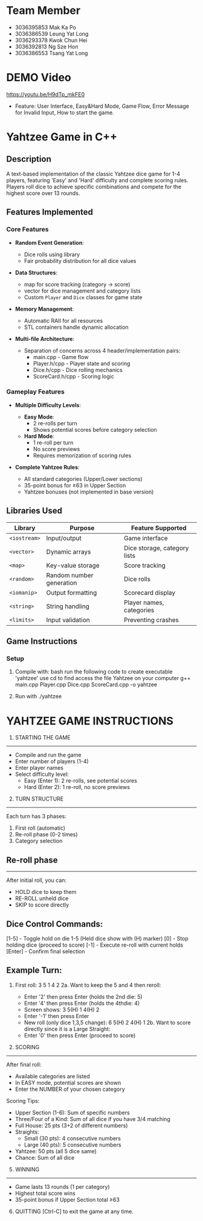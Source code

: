 # Team Member
 - 3036395853 Mak Ka Po
 - 3036386539 Leung Yat Long
 - 3036293378 Kwok Chun Hei
 - 3036392813 Ng Sze Hon
 - 3036386553 Tsang Yat Long

# DEMO Video
https://youtu.be/H9dTp_mkFE0
 - Feature: User Interface, Easy&Hard Mode, Game Flow, Error Message for Invalid Input, How to start the game.

# Yahtzee Game in C++

## Description
A text-based implementation of the classic Yahtzee dice game for 1-4 players, featuring 'Easy' and 'Hard' difficulty and complete scoring rules. Players roll dice to achieve specific combinations and compete for the highest score over 13 rounds.

## Features Implemented

### Core Features
- **Random Event Generation**:
  - Dice rolls using <random> library
  - Fair probability distribution for all dice values

- **Data Structures**:
  - map for score tracking (category → score)
  - vector for dice management and category lists
  - Custom `Player` and `Dice` classes for game state

- **Memory Management**:
  - Automatic RAII for all resources
  - STL containers handle dynamic allocation

- **Multi-file Architecture**:
  - Separation of concerns across 4 header/implementation pairs:
    - main.cpp - Game flow
    - Player.h/cpp - Player state and scoring
    - Dice.h/cpp - Dice rolling mechanics
    - ScoreCard.h/cpp - Scoring logic

### Gameplay Features
- **Multiple Difficulty Levels**:
  - **Easy Mode**: 
    - 2 re-rolls per turn
    - Shows potential scores before category selection
  - **Hard Mode**:
    - 1 re-roll per turn
    - No score previews
    - Requires memorization of scoring rules

- **Complete Yahtzee Rules**:
  - All standard categories (Upper/Lower sections)
  - 35-point bonus for ≥63 in Upper Section
  - Yahtzee bonuses (not implemented in base version)

## Libraries Used
| Library | Purpose | Feature Supported |
|---------|---------|-------------------|
| `<iostream>` | Input/output | Game interface |
| `<vector>` | Dynamic arrays | Dice storage, category lists |
| `<map>` | Key-value storage | Score tracking |
| `<random>` | Random number generation | Dice rolls |
| `<iomanip>` | Output formatting | Scorecard display |
| `<string>` | String handling | Player names, categories |
| `<limits>` | Input validation | Preventing crashes |

## Game Instructions

### Setup
1. Compile with: bash
   run the following code to create executable 'yahtzee'
   use cd to find access the file Yahtzee on your computer
   g++ main.cpp Player.cpp Dice.cpp ScoreCard.cpp -o yahtzee

2. Run with ./yahtzee

YAHTZEE GAME INSTRUCTIONS
=========================

1. STARTING THE GAME
--------------------
- Compile and run the game
- Enter number of players (1-4)
- Enter player names
- Select difficulty level:
  * Easy (Enter 1): 2 re-rolls, see potential scores
  * Hard (Enter 2): 1 re-roll, no score previews

2. TURN STRUCTURE
-----------------
Each turn has 3 phases:
1. First roll (automatic)
2. Re-roll phase (0-2 times)
3. Category selection

## Re-roll phase
---------------
After initial roll, you can:
- HOLD dice to keep them
- RE-ROLL unheld dice
- SKIP to score directly

Dice Control Commands:
----------------------
[1-5]    - Toggle hold on die 1-5
          (Held dice show with (H) marker)
[0]      - Stop holding dice (proceed to score)
[-1]     - Execute re-roll with current holds
[Enter]  - Confirm final selection

Example Turn:
-------------
1. First roll: 3 5 1 4 2
2a. Want to keep the 5 and 4 then reroll:
   - Enter '2' then press Enter (holds the 2nd die: 5)
   - Enter '4' then press Enter (holds the 4thdie: 4)
   - Screen shows: 3 5(H) 1 4(H) 2
   - Enter '-1' then press Enter
   - New roll (only dice 1,3,5 change): 6 5(H) 2 4(H) 1
2b. Want to score directly since it is a Large Straight:
   - Enter '0' then press Enter (proceed to score)

3. SCORING
----------
After final roll:
- Available categories are listed
- In EASY mode, potential scores are shown
- Enter the NUMBER of your chosen category

Scoring Tips:
- Upper Section (1-6): Sum of specific numbers
- Three/Four of a Kind: Sum of all dice if you have 3/4 matching
- Full House: 25 pts (3+2 of different numbers)
- Straights: 
  - Small (30 pts): 4 consecutive numbers
  - Large (40 pts): 5 consecutive numbers
- Yahtzee: 50 pts (all 5 dice same)
- Chance: Sum of all dice

5. WINNING
---------
- Game lasts 13 rounds (1 per category)
- Highest total score wins
- 35-point bonus if Upper Section total ≥63

6. QUITTING
[Ctrl-C] to exit the game at any time.
